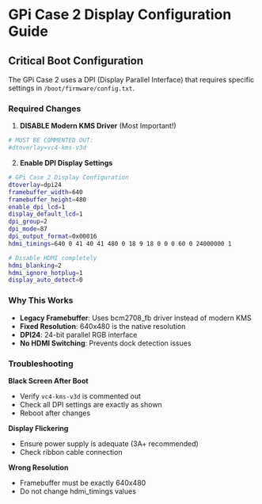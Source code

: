 # GPi Case 2 Display Configuration Guide

## Critical Boot Configuration

The GPi Case 2 uses a DPI (Display Parallel Interface) that requires specific settings in `/boot/firmware/config.txt`.

### Required Changes

1. **DISABLE Modern KMS Driver** (Most Important!)
```bash
# MUST BE COMMENTED OUT:
#dtoverlay=vc4-kms-v3d
```

2. **Enable DPI Display Settings**
```bash
# GPi Case 2 Display Configuration
dtoverlay=dpi24
framebuffer_width=640
framebuffer_height=480
enable_dpi_lcd=1
display_default_lcd=1
dpi_group=2
dpi_mode=87
dpi_output_format=0x00016
hdmi_timings=640 0 41 40 41 480 0 18 9 18 0 0 0 60 0 24000000 1

# Disable HDMI completely
hdmi_blanking=2
hdmi_ignore_hotplug=1
display_auto_detect=0
```

### Why This Works

- **Legacy Framebuffer**: Uses bcm2708_fb driver instead of modern KMS
- **Fixed Resolution**: 640x480 is the native resolution
- **DPI24**: 24-bit parallel RGB interface
- **No HDMI Switching**: Prevents dock detection issues

### Troubleshooting

**Black Screen After Boot**
- Verify `vc4-kms-v3d` is commented out
- Check all DPI settings are exactly as shown
- Reboot after changes

**Display Flickering**
- Ensure power supply is adequate (3A+ recommended)
- Check ribbon cable connection

**Wrong Resolution**
- Framebuffer must be exactly 640x480
- Do not change hdmi_timings values